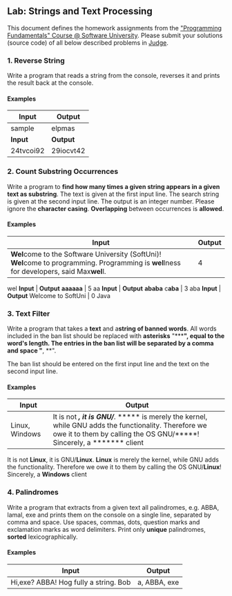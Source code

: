 ## Lab: Strings and Text Processing

This document defines the homework assignments from the ["Programming Fundamentals" Course @ Software University](https://softuni.bg/courses/programming-fundamentals). Please submit your solutions (source code) of
all below described problems in [Judge](https://judge.softuni.bg/Contests/320/Strings-Lab).

### 1. Reverse String

Write a program that reads a string from the console, reverses it and prints the result back at the console.

#### Examples

**Input** | **Output**
--------- | ----------
sample    | elpmas
**Input** | **Output**
24tvcoi92 | 29iocvt42

### 2. Count Substring Occurrences

Write a program to **find how many times a given string appears in a given text as substring**. The text is given at the first input line. The search string is given at the second
input line. The output is an integer number. Please ignore the **character casing**. **Overlapping** between occurrences is **allowed**.

#### Examples

**Input** | **Output**
--------- | ----------
**Wel**come to the Software University (SoftUni)! **Wel**come to programming. Programming is **wel**lness for developers, said Max**wel**l. | 4
wel
**Input** | **Output**
**aaaaaa** | 5
aa
**Input** | **Output**
**ababa** c**aba** | 3
aba
**Input** | **Output**
Welcome to SoftUni | 0
Java

### 3. Text Filter

Write a program that takes a **text** and a**string of banned words**. All words included in the ban list should be replaced with **asterisks** "*****",
equal to the word's length. The entries in the ban list will be separated by a **comma** and **space** "**, **".

The ban list should be entered on the first input line and the text on the second input line. 

#### Examples

**Input** | **Output**
--------- | ---------- 
Linux, Windows | It is not *****, it is GNU/*****. ***** is merely the kernel, while GNU adds the functionality. Therefore we owe it to them by calling the OS GNU/*****! Sincerely, a ******* client
It is not **Linux**, it is GNU/**Linux**. **Linux** is merely the kernel, while GNU adds the functionality. Therefore we owe it to them by calling the OS GNU/**Linux**! Sincerely, a **Windows** client

### 4. Palindromes

Write a program that extracts from a given text all palindromes, e.g. ABBA, lamal, exe and prints them on the console on a single line, separated by comma and
space. Use spaces, commas, dots, question marks and exclamation marks as word delimiters. Print only **unique** palindromes, **sorted**
lexicographically.

#### Examples

**Input** | **Output**
--------- | ----------  
Hi,exe? ABBA! Hog fully a string. Bob | a, ABBA, exe

 
